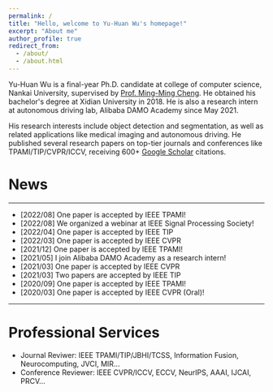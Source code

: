 ```yaml
---
permalink: /
title: "Hello, welcome to Yu-Huan Wu's homepage!"
excerpt: "About me"
author_profile: true
redirect_from: 
  - /about/
  - /about.html
---
```


Yu-Huan Wu is a final-year Ph.D. candidate at college of computer science, Nankai University, supervised by [Prof. Ming-Ming Cheng](https://mmcheng.net). 
He obtained his bachelor's degree at Xidian University in 2018.
He is also a research intern at autonomous driving lab, Alibaba DAMO Academy since May 2021.

His research interests include object detection and segmentation, as well as related applications like medical imaging and autonomous driving.
He published several research papers on top-tier journals and conferences like TPAMI/TIP/CVPR/ICCV, receiving 600+ [Google Scholar](https://scholar.google.com/citations?user=CO-Svo4AAAAJ) citations.

News
=======
---------------

* [2022/08] One paper is accepted by IEEE TPAMI!
* [2022/08] We organized a webinar at IEEE Signal Processing Society!
* [2022/04] One paper is accepted by IEEE TIP
* [2022/03] One paper is accepted by IEEE CVPR
* [2021/12] One paper is accepted by IEEE TPAMI!
* [2021/05] I join Alibaba DAMO Academy as a research intern!
* [2021/03] One paper is accepted by IEEE CVPR
* [2021/03] Two papers are accepted by IEEE TIP
* [2020/09] One paper is accepted by IEEE TPAMI!
* [2020/03] One paper is accepted by IEEE CVPR (Oral)!

---------------

Professional Services
======

* Journal Reviwer: IEEE TPAMI/TIP/JBHI/TCSS, Information Fusion, Neurocomputing, JVCI, MIR...
* Conference Reviewer: IEEE CVPR/ICCV, ECCV, NeurIPS, AAAI, IJCAI, PRCV...

<script type="text/javascript" src="//rf.revolvermaps.com/0/0/8.js?i=5krxsaz36da&amp;m=0&amp;c=ff0000&amp;cr1=007eff&amp;f=tahoma&amp;l=33" async="async"></script>